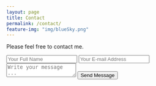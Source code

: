 ```yaml
---
layout: page
title: Contact
permalink: /contact/
feature-img: "img/blueSky.png"
---
```


Please feel free to contact me. 

<form action="https://getsimpleform.com/messages?form_api_token=98c5da552fce69cbe8d97789a7f34a27" method="post">
  <!-- the redirect_to is optional, the form will redirect to the referrer on submission -->
  <input type='hidden' name='redirect_to' value='http://robbee72.github.io/portfolioKLR' />
  <input type='text' name='name' placeholder='Your Full Name' />
  <input type='email' name='email' placeholder='Your E-mail Address' />
  <textarea name='message' placeholder='Write your message ...'></textarea>
  <input type='submit' value='Send Message' />
</form>